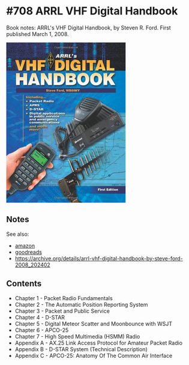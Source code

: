 # #708 ARRL VHF Digital Handbook

Book notes: ARRL's VHF Digital Handbook, by Steven R. Ford. First published March 1, 2008.

[![Build](./assets/arrl-vhf-digital-handbook_build.jpg?raw=true)](https://amzn.to/3XULPQw)

## Notes

See also:

* [amazon](https://amzn.to/3XULPQw)
* [goodreads](https://www.goodreads.com/book/show/6259581-arrl-s-vhf-digital-handbook)
* <https://archive.org/details/arrl-vhf-digital-handbook-by-steve-ford-2008_202402>

## Contents

* Chapter 1 - Packet Radio Fundamentals
* Chapter 2 - The Automatic Position Reporting System
* Chapter 3 - Packet and Public Service
* Chapter 4 - D-STAR
* Chapter 5 - Digital Meteor Scatter and Moonbounce with WSJT
* Chapter 6 - APCO-25
* Chapter 7 - High Speed Multimedia (HSMM) Radio
* Appendix A - AX.25 Link Access Protocol for Amateur Packet Radio
* Appendix B - D-STAR System (Technical Description)
* Appendix C - APCO-25: Anatomy Of The Common Air Interface
